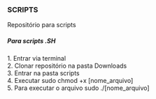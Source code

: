 <h3>SCRIPTS</h3>
Repositório para scripts

<h5>Para scripts .SH</h5>
1. Entrar via terminal <br>
2. Clonar repositório na pasta Downloads <br>
3. Entrar na pasta scripts <br>
4. Executar sudo chmod +x [nome_arquivo] <br>
5. Para executar o arquivo sudo ./[nome_arquivo]
